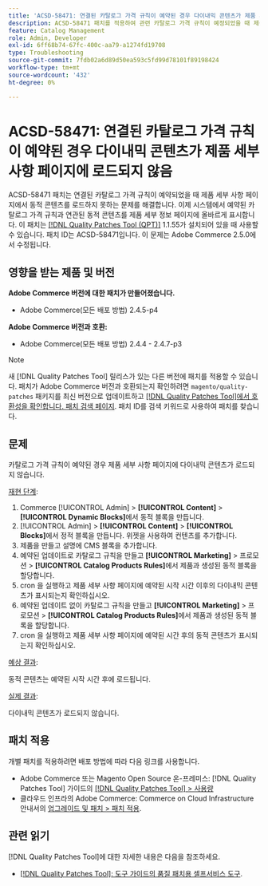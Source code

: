 ```yaml
---
title: 'ACSD-58471: 연결된 카탈로그 가격 규칙이 예약된 경우 다이내믹 콘텐츠가 제품 세부 사항 페이지에 로드되지 않음'
description: ACSD-58471 패치를 적용하여 관련 카탈로그 가격 규칙이 예정되었을 때 제품 세부 사항 페이지에서 다이내믹 콘텐츠를 로드하지 못하는 Adobe Commerce 문제를 해결합니다.
feature: Catalog Management
role: Admin, Developer
exl-id: 6ff68b74-67fc-400c-aa79-a1274fd19708
type: Troubleshooting
source-git-commit: 7fdb02a6d89d50ea593c5fd99d78101f89198424
workflow-type: tm+mt
source-wordcount: '432'
ht-degree: 0%

---
```


# ACSD-58471: 연결된 카탈로그 가격 규칙이 예약된 경우 다이내믹 콘텐츠가 제품 세부 사항 페이지에 로드되지 않음

ACSD-58471 패치는 연결된 카탈로그 가격 규칙이 예약되었을 때 제품 세부 사항 페이지에서 동적 콘텐츠를 로드하지 못하는 문제를 해결합니다. 이제 시스템에서 예약된 카탈로그 가격 규칙과 연관된 동적 콘텐츠를 제품 세부 정보 페이지에 올바르게 표시합니다. 이 패치는 [[!DNL Quality Patches Tool (QPT)]](/help/tools/quality-patches-tool/quality-patches-tool-to-self-serve-quality-patches.md) 1.1.55가 설치되어 있을 때 사용할 수 있습니다. 패치 ID는 ACSD-58471입니다. 이 문제는 Adobe Commerce 2.5.0에서 수정됩니다.

## 영향을 받는 제품 및 버전

**Adobe Commerce 버전에 대한 패치가 만들어졌습니다.**
* Adobe Commerce(모든 배포 방법) 2.4.5-p4

**Adobe Commerce 버전과 호환:**
* Adobe Commerce(모든 배포 방법) 2.4.4 - 2.4.7-p3

>[!NOTE]
>
>새 [!DNL Quality Patches Tool] 릴리스가 있는 다른 버전에 패치를 적용할 수 있습니다. 패치가 Adobe Commerce 버전과 호환되는지 확인하려면 `magento/quality-patches` 패키지를 최신 버전으로 업데이트하고 [[!DNL Quality Patches Tool]에서 호환성을 확인합니다. 패치 검색 페이지](https://experienceleague.adobe.com/tools/commerce-quality-patches/index.html). 패치 ID를 검색 키워드로 사용하여 패치를 찾습니다.

## 문제

카탈로그 가격 규칙이 예약된 경우 제품 세부 사항 페이지에 다이내믹 콘텐츠가 로드되지 않습니다.

<u>재현 단계</u>:

1. Commerce [!UICONTROL Admin] > **[!UICONTROL Content]** > **[!UICONTROL Dynamic Blocks]**&#x200B;에서 동적 블록을 만듭니다.
1. [!UICONTROL Admin] > **[!UICONTROL Content]** > **[!UICONTROL Blocks]**&#x200B;에서 정적 블록을 만듭니다. 위젯을 사용하여 컨텐츠를 추가합니다.
1. 제품을 만들고 설명에 CMS 블록을 추가합니다.
1. 예약된 업데이트로 카탈로그 규칙을 만들고 **[!UICONTROL Marketing]** > 프로모션 > **[!UICONTROL Catalog Products Rules]**&#x200B;에서 제품과 생성된 동적 블록을 할당합니다.
1. cron 을 실행하고 제품 세부 사항 페이지에 예약된 시작 시간 이후의 다이내믹 콘텐츠가 표시되는지 확인하십시오.
1. 예약된 업데이트 없이 카탈로그 규칙을 만들고 **[!UICONTROL Marketing]** > 프로모션 > **[!UICONTROL Catalog Products Rules]**&#x200B;에서 제품과 생성된 동적 블록을 할당합니다.
1. cron 을 실행하고 제품 세부 사항 페이지에 예약된 시간 후의 동적 콘텐츠가 표시되는지 확인하십시오.


<u>예상 결과</u>:

동적 콘텐츠는 예약된 시작 시간 후에 로드됩니다.

<u>실제 결과</u>:

다이내믹 콘텐츠가 로드되지 않습니다.

## 패치 적용

개별 패치를 적용하려면 배포 방법에 따라 다음 링크를 사용합니다.

* Adobe Commerce 또는 Magento Open Source 온-프레미스: [!DNL Quality Patches Tool] 가이드의 [[!DNL Quality Patches Tool] > 사용량](/help/tools/quality-patches-tool/usage.md)
* 클라우드 인프라의 Adobe Commerce: Commerce on Cloud Infrastructure 안내서의 [업그레이드 및 패치 > 패치 적용](https://experienceleague.adobe.com/docs/commerce-cloud-service/user-guide/develop/upgrade/apply-patches.html).


## 관련 읽기

[!DNL Quality Patches Tool]에 대한 자세한 내용은 다음을 참조하세요.

* [[!DNL Quality Patches Tool]: 도구 가이드의 품질 패치용 셀프서비스 도구](/help/tools/quality-patches-tool/quality-patches-tool-to-self-serve-quality-patches.md).
